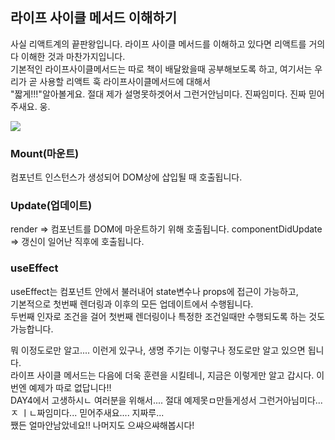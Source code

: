 ## 라이프 사이클 메서드 이해하기

사실 리액트계의 끝판왕입니다. 라이프 사이클 메서드를 이해하고 있다면 리액트를 거의 다 이해한 것과 마찬가지입니다.  
기본적인 라이프사이클메서드는 따로 책이 배달왔을때 공부해보도록 하고, 여기서는 우리가 곧 사용할 리액트 훅 라이프사이클메서드에 대해서  
"짧게!!!"알아볼게요. 절대 제가 설명못하겟어서 그런거안님미다. 진짜임미다. 진짜 믿어주새요. 웅.

<img src="https://velog.velcdn.com/images%2Fdenmark-choco%2Fpost%2F45c244b4-0e73-4662-b4ac-d10bebab15eb%2Fcc006f00-a420-11e9-99a6-d0bdf5f0c7bb.png"/>

### Mount(마운트)

컴포넌트 인스턴스가 생성되어 DOM상에 삽입될 때 호출됩니다.

### Update(업데이트)

render => 컴포넌트를 DOM에 마운트하기 위해 호출됩니다.
componentDidUpdate => 갱신이 일어난 직후에 호출됩니다.

### useEffect

useEffect는 컴포넌트 안에서 불러내어 state변수나 props에 접근이 가능하고,  
기본적으로 첫번째 렌더링과 이후의 모든 업데이트에서 수행됩니다.  
두번째 인자로 조건을 걸어 첫번째 렌더링이나 특정한 조건일때만 수행되도록 하는 것도 가능합니다.

뭐 이정도로만 알고.... 이런게 있구나, 생명 주기는 이렇구나 정도로만 알고 있으면 됩니다.  
라이프 사이클 메서드는 다음에 더욱 훈련을 시킬테니, 지금은 이렇게만 알고 갑시다. 이번엔 예제가 따로 없답니다!!  
DAY4에서 고생하시ㄴ 여러분을 위해서.... 절대 예제못ㅁ만들게성서 그런거아님미다...ㅈ ㅣㄴ짜임미다... 믿어주새요.... 지짜루...  
쨌든 얼마안남았네요!! 나머지도 으쌰으쌰해봅시다!
